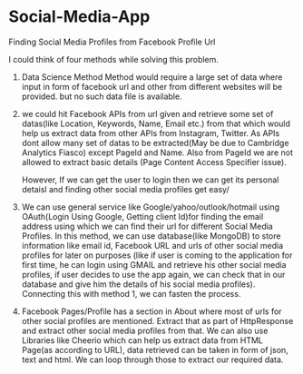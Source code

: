 # Social-Media-App
Finding Social Media Profiles from Facebook Profile Url


I could think of four methods while solving this problem.
1. Data Science Method
  Method would require a large set of data where input in form of facebook url and other from different websites will be provided.
         but no such data file is available.
         
2. we could hit Facebook APIs from url given and retrieve some set of datas(like Location, Keywords, Name, Email etc.) from that which      would help us extract data from other APIs from Instagram, Twitter.
   As APIs dont allow many set of datas to be extracted(May be due to Cambridge Analytics Fiasco) except PageId and Name. Also from PageId we are not allowed to extract basic details (Page Content Access Specifier issue).
   
   However, If we can get the user to login then we can get its personal detaisl and finding other social media profiles get easy/

3. We can use general service like Google/yahoo/outlook/hotmail using OAuth(Login Using Google, Getting client Id)for finding the email address using which we can find their url for different Social Media Profiles.
In this method, we can use database(like MongoDB) to store information like email id, Facebook URL and urls of other social media profiles for later on purposes (like if user is coming to the application for first time, he can login using GMAIL and retrieve his other social media profiles, if user decides to use the app again, we can check that in our database and give him the details of his social media profiles).
Connecting this with method 1, we can fasten the process.
   
4. Facebook Pages/Profile has a  section in About where most of urls for other social profiles are mentioned. Extract that as part of HttpResponse and extract other social media profiles from that.
We can also use Libraries like Cheerio which can help us extract data from HTML Page(as according to URL), data retrieved can be taken in form of json, text and html.
We can loop through those to extract our required data.
